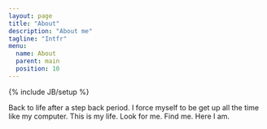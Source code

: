 ```yaml
---
layout: page
title: "About"
description: "About me"
tagline: "Intfr"
menu:
  name: About
  parent: main
  position: 10
---
```

{% include JB/setup %}

Back to life after a step back period. I force myself to be get up all the time like my computer. This is my life. Look for me. Find me. Here I am.
